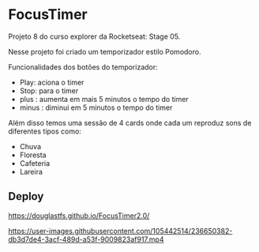 # FocusTimer

Projeto 8 do curso explorer da Rocketseat: Stage 05.

Nesse projeto foi criado um temporizador estilo Pomodoro.

Funcionalidades dos botões do temporizador:

- Play: aciona o timer
- Stop: para o timer
- plus : aumenta em mais 5 minutos o tempo do timer
- minus : diminui em 5 minutos o tempo do timer

Além disso temos uma sessão de 4 cards onde cada um reproduz sons de diferentes tipos como:
- Chuva
- Floresta
- Cafeteria
- Lareira

## Deploy

https://douglastfs.github.io/FocusTimer2.0/



https://user-images.githubusercontent.com/105442514/236650382-db3d7de4-3acf-489d-a53f-9009823af917.mp4

